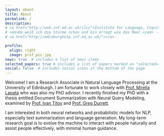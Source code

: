 ```yaml
---
layout: about
title: About
permalink: /
description: 
# <a href="http://web.inf.ed.ac.uk/ilcc">Institute for Language, Cognition and Computation</a> • <a href="https://www.ed.ac.uk/informatics"> School of Informatics</a> • <a href="https://www.ed.ac.uk">University of Edinburgh</a>
# <em>Da weiß ich die Stürme schon und bin erregt wie das Meer.</em> -- <em>Vorgefühl</em>, Rainer Maria Rilke
# <a href="http://edinburghnlp.inf.ed.ac.uk/"></a>. 

profile:
  align: right
  image: prof_pic.jpg
news: true  # includes a list of news items
selected_papers: true # includes a list of papers marked as "selected={true}"
social: false  # includes social icons at the bottom of the page
---
```


Welcome! I am a Research Associate in Natural Language Processing at the University of Edinburgh. 
I am fortunate to work closely with [Prof. Mirella Lapata](http://homepages.inf.ed.ac.uk/mlap/) who was also my PhD advisor. 
I recently finished my PhD with a thesis entitled Document Summarization with Neural Query Modeling, 
examined by [Prof. Ivan Titov](http://ivan-titov.org/) and [Prof. Greg Durrett](https://www.cs.utexas.edu/~gdurrett/).
<!-- on the role of observable/latent user queries in document summarization -->

I am interested in both neural networks and probabilistic models for NLP, 
especially text summarization and language generation. 
My long-term research goal is to evolve the machine to interact with people naturally and assist people effectively, 
with minimal human guidance.